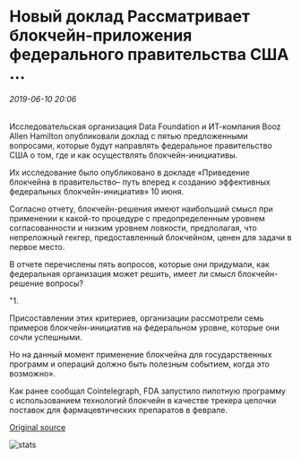# Новый доклад Рассматривает блокчейн-приложения федерального правительства США ...

###### 2019-06-10 20:06

Исследовательская организация Data Foundation и ИТ-компания Booz Allen Hamilton опубликовали доклад с пятью предложенными вопросами, которые будут направлять федеральное правительство США о том, где и как осуществлять блокчейн-инициативы.

Их исследование было опубликовано в докладе «Приведение блокчейна в правительство– путь вперед к созданию эффективных федеральных блокчейн-инициатив» 10 июня.

Согласно отчету, блокчейн-решения имеют наибольший смысл при применении к какой-то процедуре с предопределенным уровнем согласованности и низким уровнем ловкости, предполагая, что непреложный гекгер, предоставленный блокчейном, ценен для задачи в первое место.

В отчете перечислены пять вопросов, которые они придумали, как федеральная организация может решить, имеет ли смысл блокчейн-решение вопросы?

"1.

Присоставлении этих критериев, организации рассмотрели семь примеров блокчейн-инициатив на федеральном уровне, которые они сочли успешными.

Но на данный момент применение блокчейна для государственных программ и операций должно быть полезным событием, когда это возможно».

Как ранее сообщал Cointelegraph, FDA запустило пилотную программу с использованием технологий блокчейн в качестве трекера цепочки поставок для фармацевтических препаратов в феврале.

[Original source](https://cointelegraph.com/news/new-report-reviews-blockchain-applications-by-us-federal-government)

![stats](https://c.statcounter.com/11760860/0/a89fa40b/1/ "stats")